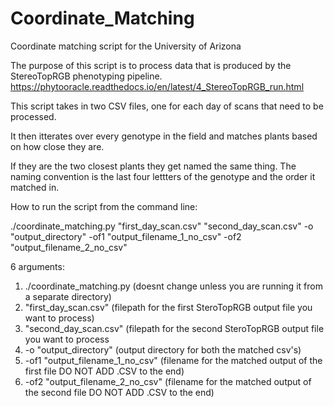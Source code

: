 # Coordinate_Matching
Coordinate matching script for the University of Arizona

The purpose of this script is to process data that is produced by the StereoTopRGB phenotyping pipeline.
https://phytooracle.readthedocs.io/en/latest/4_StereoTopRGB_run.html

This script takes in two CSV files, one for each day of scans that need to be processed.

It then itterates over every genotype in the field and matches plants based on how close they are.

If they are the two closest plants they get named the same thing. The naming convention is the last four lettters of the genotype and the order it matched in.



How to run the script from the command line:

./coordinate_matching.py "first_day_scan.csv" "second_day_scan.csv" -o "output_directory" -of1 "output_filename_1_no_csv" -of2 "output_filename_2_no_csv"

6 arguments:
1. ./coordinate_matching.py (doesnt change unless you are running it from a separate directory)
2. "first_day_scan.csv" (filepath for the first SteroTopRGB output file you want to process)
3. "second_day_scan.csv" (filepath for the second SteroTopRGB output file you want to process
4. -o "output_directory" (output directory for both the matched csv's)
5. -of1 "output_filename_1_no_csv" (filename for the matched output of the first file DO NOT ADD .CSV to the end)
6. -of2 "output_filename_2_no_csv" (filename for the matched output of the second file DO NOT ADD .CSV to the end)
